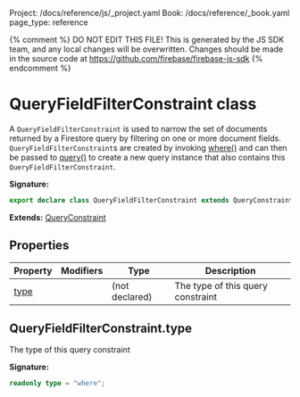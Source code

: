 Project: /docs/reference/js/_project.yaml
Book: /docs/reference/_book.yaml
page_type: reference

{% comment %}
DO NOT EDIT THIS FILE!
This is generated by the JS SDK team, and any local changes will be
overwritten. Changes should be made in the source code at
https://github.com/firebase/firebase-js-sdk
{% endcomment %}

# QueryFieldFilterConstraint class
A `QueryFieldFilterConstraint` is used to narrow the set of documents returned by a Firestore query by filtering on one or more document fields. `QueryFieldFilterConstraint`<!-- -->s are created by invoking [where()](./firestore_.md#where_0fae4bf) and can then be passed to [query()](./firestore_.md#query_9f7b0f4) to create a new query instance that also contains this `QueryFieldFilterConstraint`<!-- -->.

<b>Signature:</b>

```typescript
export declare class QueryFieldFilterConstraint extends QueryConstraint 
```
<b>Extends:</b> [QueryConstraint](./firestore_.queryconstraint.md#queryconstraint_class)

## Properties

|  Property | Modifiers | Type | Description |
|  --- | --- | --- | --- |
|  [type](./firestore_.queryfieldfilterconstraint.md#queryfieldfilterconstrainttype) |  | (not declared) | The type of this query constraint |

## QueryFieldFilterConstraint.type

The type of this query constraint

<b>Signature:</b>

```typescript
readonly type = "where";
```
